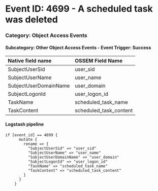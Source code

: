 # Event ID: 4699 - A scheduled task was deleted
### Category: Object Access Events
#### Subcategory: Other Object Access Events - Event Trigger: Success

|Native field name            |OSSEM Field Name                   |
|:----------------------------|:----------------------------------|
| SubjectUserSid              | user_sid                          |
| SubjectUserName             | user_name                         |
| SubjectUserDomainName       | user_domain                       |
| SubjectLogonId              | user_logon_id                     |
| TaskName                    | scheduled_task_name               |
| TaskContent                 | scheduled_task_content            |

#### Logstash pipeline

```
if [event_id] == 4699 {
      mutate {
        rename => {
          "SubjectUserSid" => "user_sid"
          "SubjectUserName" => "user_name"
          "SubjectUserDomainName" => "user_domain"
          "SubjectLogonId" => "user_logon_id"
          "TaskName" => "scheduled_task_name"
          "TaskContent" => "scheduled_task_content"
        }
      }
    }
```